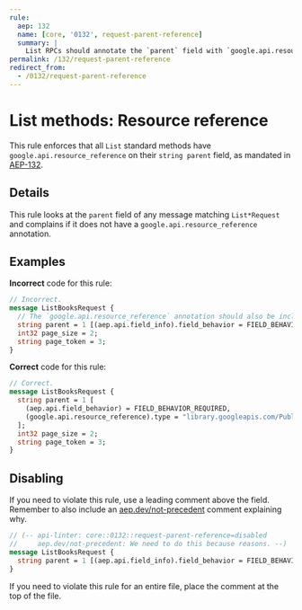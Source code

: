 ```yaml
---
rule:
  aep: 132
  name: [core, '0132', request-parent-reference]
  summary: |
    List RPCs should annotate the `parent` field with `google.api.resource_reference`.
permalink: /132/request-parent-reference
redirect_from:
  - /0132/request-parent-reference
---
```


# List methods: Resource reference

This rule enforces that all `List` standard methods have
`google.api.resource_reference` on their `string parent` field, as mandated in
[AEP-132][].

## Details

This rule looks at the `parent` field of any message matching `List*Request`
and complains if it does not have a `google.api.resource_reference` annotation.

## Examples

**Incorrect** code for this rule:

```proto
// Incorrect.
message ListBooksRequest {
  // The `google.api.resource_reference` annotation should also be included.
  string parent = 1 [(aep.api.field_info).field_behavior = FIELD_BEHAVIOR_REQUIRED];
  int32 page_size = 2;
  string page_token = 3;
}
```

**Correct** code for this rule:

```proto
// Correct.
message ListBooksRequest {
  string parent = 1 [
    (aep.api.field_behavior) = FIELD_BEHAVIOR_REQUIRED,
    (google.api.resource_reference).type = "library.googleapis.com/Publisher"
  ];
  int32 page_size = 2;
  string page_token = 3;
}
```

## Disabling

If you need to violate this rule, use a leading comment above the field.
Remember to also include an [aep.dev/not-precedent][] comment explaining why.

```proto
// (-- api-linter: core::0132::request-parent-reference=disabled
//     aep.dev/not-precedent: We need to do this because reasons. --)
message ListBooksRequest {
  string parent = 1 [(aep.api.field_info).field_behavior = FIELD_BEHAVIOR_REQUIRED];
}
```

If you need to violate this rule for an entire file, place the comment at the
top of the file.

[aep-132]: https://aep.dev/132
[aep.dev/not-precedent]: https://aep.dev/not-precedent
